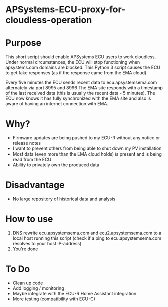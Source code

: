 # APSystems-ECU-proxy-for-cloudless-operation

# Purpose
This short script should enable APSystems ECU users to work cloudless. 
Under normal circumstances, the ECU will stop functioning when apsystems.com domains are blocked. This Python 3 script causes the ECU to get fake responses (as if the response came from the EMA cloud).

Every five minutes the ECU sends recent data to ecu.apsystemsema.com alternately via port 8995 and 8996
The EMA site responds with a timestamp of the last received data (this is usually the recent data - 5 minutes). The ECU now knows it has fully synchronized with the EMA site and also is aware of having an internet connection with EMA.

# Why?
- Firmware updates are being pushed to my ECU-R without any notice or release notes 
- I want to prevent others from being able to shut down my PV installation
- Most data (even more than the EMA cloud holds) is present and is being read from the ECU
- Ability to privately own the produced data

# Disadvantage
- No large repository of historical data and analysis

# How to use
1. DNS rewrite ecu.apsystemsema.com and ecu2.apsystemsema.com to a local host running this script (check if a ping to ecu.apsystemsema.com resolves to your host IP-address)
2. You're done

# To Do
- Clean up code
- Add logging / monitoring
- Maybe integrate with the ECU-R Home Assistant integration
- More testing (compatibility with ECU-C)
